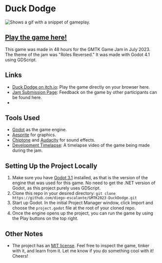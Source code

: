 # Duck Dodge

<picture>
  <source srcset="../assets/gameplay.gif?raw=true">
  <img alt="Shows a gif with a snippet of gameplay." src="../assets/gameplay.gif?raw=true">
</picture>

## [Play the game here!](https://diego-escalante.itch.io/duck-dodge)
This game was made in 48 hours for the GMTK Game Jam in July 2023. The theme of the jam was "Roles Reversed." It was made with Godot 4.1 using GDScript. 

## Links
* [Duck Dodge on itch.io](https://diego-escalante.itch.io/duck-dodge): Play the game directly on your browser here.
* [Jam Submission Page](https://itch.io/jam/gmtk-2023/rate/2151873): Feedback on the game by other participants can be found here.
* 

## Tools Used
* [Godot](https://godotengine.org/) as the game engine.
* [Aesprite](https://www.aseprite.org/) for graphics.
* [Chiptone](https://sfbgames.itch.io/chiptone) and [Audacity](https://www.audacityteam.org/) for sound effects.
* [Development Timelapse](https://youtu.be/l8vn8NMDTbE): A timelapse video of the game being made during the jam.

## Setting Up the Project Locally
1. Make sure you have [Godot 3.1](https://godotengine.org/download) installed, as that is the version of the engine that was used for this game. No need to get the .NET version of Godot, as this project purely uses GDScript.
2. Clone this repo in your desired directory: `git clone https://github.com/diego-escalante/GMTK2023-DuckDodge.git`
3. Start up Godot. In the initial Project Manager window, click Import and choose the `project.godot` file at the root of your cloned repo.
4. Once the engine opens up the project, you can run the game by using the Play buttons on the top right.

## Other Notes
* The project has an [MIT license](LICENSE). Feel free to inspect the game, tinker with it, and learn from it. Let me know if you do something cool with it! Cheers!
